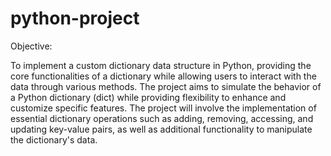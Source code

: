 # python-project


Objective:

To implement a custom dictionary data structure in Python, providing the core functionalities of a dictionary while allowing users to interact with the data through various methods. The project aims to simulate the behavior of a Python dictionary (dict) while providing flexibility to enhance and customize specific features. The project will involve the implementation of essential dictionary operations such as adding, removing, accessing, and updating key-value pairs, as well as additional functionality to manipulate the dictionary's data.
